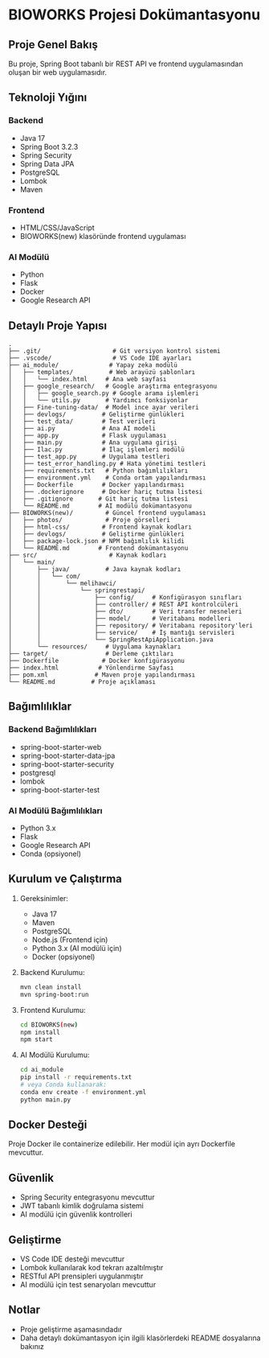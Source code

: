 # BIOWORKS Projesi Dokümantasyonu

## Proje Genel Bakış
Bu proje, Spring Boot tabanlı bir REST API ve frontend uygulamasından oluşan bir web uygulamasıdır.

## Teknoloji Yığını

### Backend
- Java 17
- Spring Boot 3.2.3
- Spring Security
- Spring Data JPA
- PostgreSQL
- Lombok
- Maven

### Frontend
- HTML/CSS/JavaScript
- BIOWORKS(new) klasöründe frontend uygulaması

### AI Modülü
- Python
- Flask
- Docker
- Google Research API

## Detaylı Proje Yapısı

```
.
├── .git/                    # Git versiyon kontrol sistemi
├── .vscode/                 # VS Code IDE ayarları
├── ai_module/              # Yapay zeka modülü
│   ├── templates/          # Web arayüzü şablonları
│   │   └── index.html     # Ana web sayfası
│   ├── google_research/   # Google araştırma entegrasyonu
│   │   ├── google_search.py # Google arama işlemleri
│   │   └── utils.py       # Yardımcı fonksiyonlar
│   ├── Fine-tuning-data/  # Model ince ayar verileri
│   ├── devlogs/          # Geliştirme günlükleri
│   ├── test_data/        # Test verileri
│   ├── ai.py             # Ana AI modeli
│   ├── app.py            # Flask uygulaması
│   ├── main.py           # Ana uygulama girişi
│   ├── Ilac.py           # İlaç işlemleri modülü
│   ├── test_app.py       # Uygulama testleri
│   ├── test_error_handling.py # Hata yönetimi testleri
│   ├── requirements.txt   # Python bağımlılıkları
│   ├── environment.yml    # Conda ortam yapılandırması
│   ├── Dockerfile        # Docker yapılandırması
│   ├── .dockerignore     # Docker hariç tutma listesi
│   ├── .gitignore       # Git hariç tutma listesi
│   └── README.md        # AI modülü dokümantasyonu
├── BIOWORKS(new)/         # Güncel frontend uygulaması
│   ├── photos/            # Proje görselleri
│   ├── html-css/         # Frontend kaynak kodları
│   ├── devlogs/          # Geliştirme günlükleri
│   ├── package-lock.json # NPM bağımlılık kilidi
│   └── README.md        # Frontend dokümantasyonu
├── src/                    # Kaynak kodları
│   └── main/
│       ├── java/          # Java kaynak kodları
│       │   └── com/
│       │       └── melihawci/
│       │           └── springrestapi/
│       │               ├── config/     # Konfigürasyon sınıfları
│       │               ├── controller/ # REST API kontrolcüleri
│       │               ├── dto/        # Veri transfer nesneleri
│       │               ├── model/      # Veritabanı modelleri
│       │               ├── repository/ # Veritabanı repository'leri
│       │               ├── service/    # İş mantığı servisleri
│       │               └── SpringRestApiApplication.java
│       └── resources/     # Uygulama kaynakları
├── target/                # Derleme çıktıları
├── Dockerfile            # Docker konfigürasyonu
├── index.html           # Yönlendirme Sayfası
├── pom.xml             # Maven proje yapılandırması
└── README.md          # Proje açıklaması
```

## Bağımlılıklar

### Backend Bağımlılıkları
- spring-boot-starter-web
- spring-boot-starter-data-jpa
- spring-boot-starter-security
- postgresql
- lombok
- spring-boot-starter-test

### AI Modülü Bağımlılıkları
- Python 3.x
- Flask
- Google Research API
- Conda (opsiyonel)

## Kurulum ve Çalıştırma

1. Gereksinimler:
   - Java 17
   - Maven
   - PostgreSQL
   - Node.js (Frontend için)
   - Python 3.x (AI modülü için)
   - Docker (opsiyonel)

2. Backend Kurulumu:
   ```bash
   mvn clean install
   mvn spring-boot:run
   ```

3. Frontend Kurulumu:
   ```bash
   cd BIOWORKS(new)
   npm install
   npm start
   ```

4. AI Modülü Kurulumu:
   ```bash
   cd ai_module
   pip install -r requirements.txt
   # veya Conda kullanarak:
   conda env create -f environment.yml
   python main.py
   ```

## Docker Desteği
Proje Docker ile containerize edilebilir. Her modül için ayrı Dockerfile mevcuttur.

## Güvenlik
- Spring Security entegrasyonu mevcuttur
- JWT tabanlı kimlik doğrulama sistemi
- AI modülü için güvenlik kontrolleri

## Geliştirme
- VS Code IDE desteği mevcuttur
- Lombok kullanılarak kod tekrarı azaltılmıştır
- RESTful API prensipleri uygulanmıştır
- AI modülü için test senaryoları mevcuttur

## Notlar
- Proje geliştirme aşamasındadır
- Daha detaylı dokümantasyon için ilgili klasörlerdeki README dosyalarına bakınız 